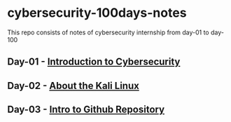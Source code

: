 # cybersecurity-100days-notes
This repo consists of notes of cybersecurity internship from day-01 to day-100
## Day-01 - [Introduction to Cybersecurity](https://github.com/vaishnav2947/cybersecurity-100days-notes/tree/main/Day-01)
## Day-02 - [About the Kali Linux](https://github.com/vaishnav2947/cybersecurity-100days-notes/tree/main/Day%20-02)
## Day-03 - [Intro to Github Repository](https://github.com/vaishnav2947/cybersecurity-100days-notes/blob/main/Day-03/README.md)
